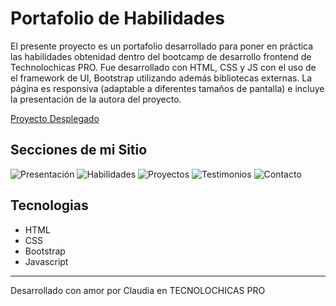 # Portafolio de Habilidades 

El presente proyecto es un portafolio desarrollado para poner en práctica las habilidades obtenidad dentro del bootcamp de desarrollo frontend de Technolochicas PRO.
Fue desarrollado con HTML, CSS y JS con el uso de el framework de UI, Bootstrap utilizando además bibliotecas externas.
La página es responsiva (adaptable a diferentes tamaños de pantalla) e incluye la presentación de la autora del proyecto.

[Proyecto Desplegado](https://primer-commit-om2m.vercel.app/)

## Secciones de mi Sitio
![Presentación](assets/readme/1.png)
![Habilidades](assets/readme/2.png)
![Proyectos](assets/readme/3.png)
![Testimonios](assets/readme/4.png)
![Contacto](assets/readme/5.png)

## Tecnologias 
* HTML
* CSS
* Bootstrap
* Javascript
---
Desarrollado con amor por Claudia en TECNOLOCHICAS PRO
